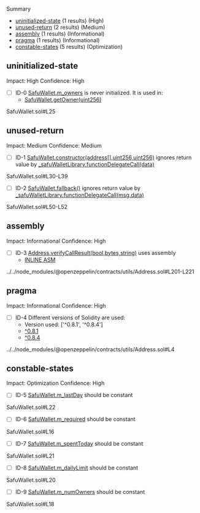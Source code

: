 Summary
 - [uninitialized-state](#uninitialized-state) (1 results) (High)
 - [unused-return](#unused-return) (2 results) (Medium)
 - [assembly](#assembly) (1 results) (Informational)
 - [pragma](#pragma) (1 results) (Informational)
 - [constable-states](#constable-states) (5 results) (Optimization)
## uninitialized-state
Impact: High
Confidence: High
 - [ ] ID-0
[SafuWallet.m_owners](SafuWallet.sol#L25) is never initialized. It is used in:
	- [SafuWallet.getOwner(uint256)](SafuWallet.sol#L42-L44)

SafuWallet.sol#L25


## unused-return
Impact: Medium
Confidence: Medium
 - [ ] ID-1
[SafuWallet.constructor(address[],uint256,uint256)](SafuWallet.sol#L30-L39) ignores return value by [_safuWalletLibrary.functionDelegateCall(data)](SafuWallet.sol#L38)

SafuWallet.sol#L30-L39


 - [ ] ID-2
[SafuWallet.fallback()](SafuWallet.sol#L50-L52) ignores return value by [_safuWalletLibrary.functionDelegateCall(msg.data)](SafuWallet.sol#L51)

SafuWallet.sol#L50-L52


## assembly
Impact: Informational
Confidence: High
 - [ ] ID-3
[Address.verifyCallResult(bool,bytes,string)](../../node_modules/@openzeppelin/contracts/utils/Address.sol#L201-L221) uses assembly
	- [INLINE ASM](../../node_modules/@openzeppelin/contracts/utils/Address.sol#L213-L216)

../../node_modules/@openzeppelin/contracts/utils/Address.sol#L201-L221


## pragma
Impact: Informational
Confidence: High
 - [ ] ID-4
Different versions of Solidity are used:
	- Version used: ['^0.8.1', '^0.8.4']
	- [^0.8.1](../../node_modules/@openzeppelin/contracts/utils/Address.sol#L4)
	- [^0.8.4](SafuWallet.sol#L2)

../../node_modules/@openzeppelin/contracts/utils/Address.sol#L4


## constable-states
Impact: Optimization
Confidence: High
 - [ ] ID-5
[SafuWallet.m_lastDay](SafuWallet.sol#L22) should be constant 

SafuWallet.sol#L22


 - [ ] ID-6
[SafuWallet.m_required](SafuWallet.sol#L16) should be constant 

SafuWallet.sol#L16


 - [ ] ID-7
[SafuWallet.m_spentToday](SafuWallet.sol#L21) should be constant 

SafuWallet.sol#L21


 - [ ] ID-8
[SafuWallet.m_dailyLimit](SafuWallet.sol#L20) should be constant 

SafuWallet.sol#L20


 - [ ] ID-9
[SafuWallet.m_numOwners](SafuWallet.sol#L18) should be constant 

SafuWallet.sol#L18


